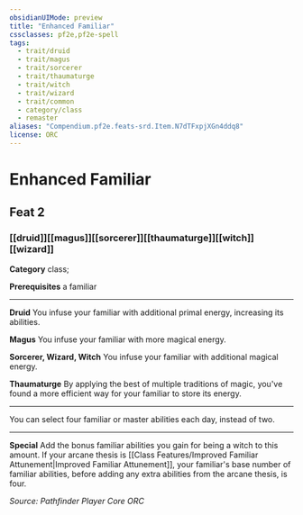 ```yaml
---
obsidianUIMode: preview
title: "Enhanced Familiar"
cssclasses: pf2e,pf2e-spell
tags:
  - trait/druid
  - trait/magus
  - trait/sorcerer
  - trait/thaumaturge
  - trait/witch
  - trait/wizard
  - trait/common
  - category/class
  - remaster
aliases: "Compendium.pf2e.feats-srd.Item.N7dTFxpjXGn4ddq8"
license: ORC
---
```

# Enhanced Familiar
## Feat 2
### [[druid]][[magus]][[sorcerer]][[thaumaturge]][[witch]][[wizard]]

**Category** class; 



**Prerequisites** a familiar
* * *
**Druid** You infuse your familiar with additional primal energy, increasing its abilities.

**Magus** You infuse your familiar with more magical energy.

**Sorcerer, Wizard, Witch** You infuse your familiar with additional magical energy.

**Thaumaturge** By applying the best of multiple traditions of magic, you've found a more efficient way for your familiar to store its energy.

* * *

You can select four familiar or master abilities each day, instead of two.

* * *

**Special** Add the bonus familiar abilities you gain for being a witch to this amount. If your arcane thesis is [[Class Features/Improved Familiar Attunement|Improved Familiar Attunement]], your familiar's base number of familiar abilities, before adding any extra abilities from the arcane thesis, is four.

*Source: Pathfinder Player Core*
*ORC*